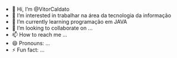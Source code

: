 - 👋 Hi, I’m @VitorCaldato
- 👀 I’m interested in trabalhar na área da tecnologia da informação
- 🌱 I’m currently learning programação em JAVA
- 💞️ I’m looking to collaborate on ...
- 📫 How to reach me ...
- 😄 Pronouns: ...
- ⚡ Fun fact: ...

<!---
VitorCaldato/VitorCaldato is a ✨ special ✨ repository because its `README.md` (this file) appears on your GitHub profile.
You can click the Preview link to take a look at your changes.
--->
